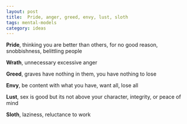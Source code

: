 ```yaml
---
layout: post
title:  Pride, anger, greed, envy, lust, sloth 
tags: mental-models
category: ideas
--- 
```


**Pride**, thinking you are better than others, for no good reason, snobbishness, belittling people

**Wrath**, unnecessary excessive anger

**Greed**, graves have nothing in them, you have nothing to lose

**Envy**, be content with what you have, want all, lose all 

**Lust**, sex is good but its not above your character, integrity, or peace of mind

**Sloth**, laziness, reluctance to work


